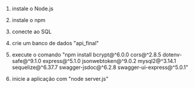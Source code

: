 1. instale o Node.js

2. instale o npm

3. conecte ao SQL

4. crie um banco de dados "api_final"

5. execute o comando "npm install bcrypt@^6.0.0 cors@^2.8.5 dotenv-safe@^9.1.0 express@^5.1.0 jsonwebtoken@^9.0.2 mysql2@^3.14.1 sequelize@^6.37.7 swagger-jsdoc@^6.2.8 swagger-ui-express@^5.0.1"

6. inicie a aplicação com "node server.js"
